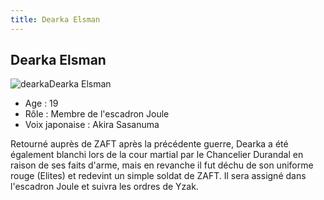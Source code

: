 ```yaml
---
title: Dearka Elsman
---
```


Dearka Elsman
-------------

![dearka](/images/stories/saga/gundamseeddestiny/persos/zaft/dearka.jpg)Dearka Elsman


- Age : 19  
- Rôle : Membre de l'escadron Joule  
- Voix japonaise : Akira Sasanuma


Retourné auprès de ZAFT après la précédente guerre, Dearka a été également blanchi lors de la cour martial par le Chancelier Durandal en raison de ses faits d'arme, mais en revanche il fut déchu de son uniforme rouge (Elites) et redevint un simple soldat de ZAFT. Il sera assigné dans l'escadron Joule et suivra les ordres de Yzak.

